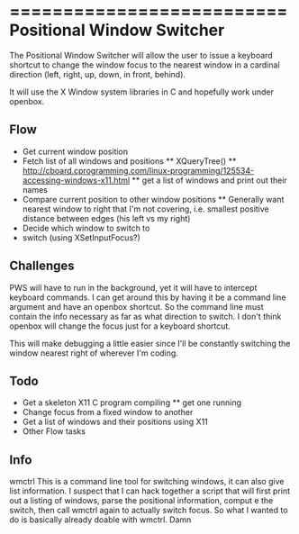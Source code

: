 ==========================
Positional Window Switcher
==========================

The Positional Window Switcher will allow the user to issue a keyboard shortcut to change the window focus to the nearest window in a cardinal direction (left, right, up, down, in front, behind).

It will use the X Window system libraries in C and hopefully work under openbox.

Flow
----

* Get current window position
* Fetch list of all windows and positions
** XQueryTree()
** http://cboard.cprogramming.com/linux-programming/125534-accessing-windows-x11.html
** get a list of windows and print out their names
* Compare current position to other window positions
** Generally want nearest window to right that I'm not covering, i.e. smallest positive distance between edges (his left vs my right)
* Decide which window to switch to
* switch (using XSetInputFocus?)

Challenges
----------

PWS will have to run in the background, yet it will have to intercept keyboard commands.  I can get around this by having it be a command line argument and have an openbox shortcut.  So the command line must contain the info necessary as far as what direction to switch.  I don't think openbox will change the focus just for a keyboard shortcut.

This will make debugging a little easier since I'll be constantly switching the window nearest right of wherever I'm coding.

Todo
----

* Get a skeleton X11 C program compiling
** get one running
* Change focus from a fixed window to another
* Get a list of windows and their positions using X11
* Other Flow tasks

Info
----

wmctrl
    This is a command line tool for switching windows, it can also give list
    information.  I suspect that I can hack together a script that will first
    print out a listing of windows, parse the positional information, comput
    e the switch, then call wmctrl again to actually switch focus.
    So what I wanted to do is basically already doable with wmctrl.  Damn
